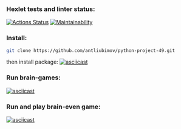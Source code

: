 ### Hexlet tests and linter status:
[![Actions Status](https://github.com/antliubimov/python-project-49/actions/workflows/hexlet-check.yml/badge.svg)](https://github.com/antliubimov/python-project-49/actions)
[![Maintainability](https://api.codeclimate.com/v1/badges/86a04c89a947cdb7d157/maintainability)](https://codeclimate.com/github/antliubimov/python-project-49/maintainability)


### Install:
```bash
git clone https://github.com/antliubimov/python-project-49.git
```
then install package:
[![asciicast](https://asciinema.org/a/630034.svg)](https://asciinema.org/a/630034)

### Run brain-games:
[![asciicast](https://asciinema.org/a/630036.svg)](https://asciinema.org/a/630036)

### Run and play brain-even game:
[![asciicast](https://asciinema.org/a/630037.svg)](https://asciinema.org/a/630037)